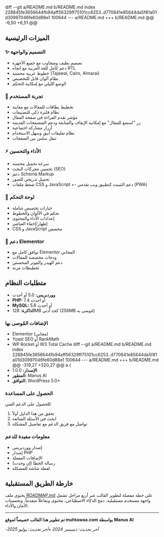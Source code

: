 diff --git a/README.md b/README.md
index 228845fe3656644fb94aff56329ff75101cc6253..d770641e85644da5f81a01d30997046fe60d88e1 100644
--- a/README.md
+++ b/README.md
@@ -6,50 +6,51 @@
 
 ## الميزات الرئيسية
 
 ### ✨ التصميم والواجهة
 - تصميم نظيف ومتجاوب مع جميع الأجهزة
 - دعم كامل للغة العربية مع اتجاه RTL
 - خطوط عربية محسنة (Tajawal, Cairo, Almarai)
 - نظام ألوان قابل للتخصيص
 - الوضع الليلي مع إمكانية التحكم
 
 ### 📱 تجربة المستخدم
 - تخطيط بطاقات للمقالات مع معاينة
 - نظام فلترة ذكي للتصنيفات
 - مؤشر تقدم القراءة في صفحة المقال
 - زر "استمع للمقال" مع إمكانية الإيقاف والمتابعة ودعم المتصفحات القديمة
 - أزرار مشاركة اجتماعية
 - نظام تعليقات أنيق وسهل الاستخدام
 - تنقل سلس بين الصفحات
 
 ### ⚡ الأداء والتحسين
 - سرعة تحميل محسنة
 - تحسين محركات البحث (SEO)
 - دعم Schema Markup
 - تحميل تدريجي للصور
 - ضغط ملفات CSS و JavaScript
+- دعم التثبيت كتطبيق ويب تقدمي (PWA)
 
 ### 🔧 لوحة التحكم
 - خيارات تخصيص شاملة
 - تحكم في الألوان والخطوط
 - إعدادات الأداء والمحتوى
 - إظهار/إخفاء العناصر
 - CSS و JavaScript مخصص
 
 ### 🎨 دعم Elementor
 - توافق كامل مع Elementor المجاني
 - ودجات مخصصة للمقالات
 - دعم الهيدر والفوتر المخصص
 - تخطيطات مرنة
 
 ## متطلبات النظام
 
 - **ووردبريس:** 5.0 أو أحدث
 - **PHP:** 7.4 أو أحدث
 - **MySQL:** 5.6 أو أحدث
 - **الذاكرة:** 128MB كحد أدنى (256MB مُوصى به)
 
 ### الإضافات المُوصى بها
 - Elementor (مجاني)
 - Yoast SEO أو RankMath
 - WP Rocket أو W3 Total Cache
diff --git a/README.md b/README.md
index 228845fe3656644fb94aff56329ff75101cc6253..d770641e85644da5f81a01d30997046fe60d88e1 100644
--- a/README.md
+++ b/README.md
@@ -319,27 +320,27 @@ a {
 - **الإصدار:** 1.0.0
 - **المطور:** Manus AI
 - **التوافق:** WordPress 5.0+
 
 ### الحصول على المساعدة
 
 للحصول على الدعم الفني:
 1. تحقق من هذا الدليل أولاً
 2. ابحث في الأسئلة الشائعة
 3. تواصل مع فريق الدعم مع تفاصيل المشكلة
 
 ### معلومات مفيدة للدعم
 - إصدار ووردبريس
 - إصدار PHP
 - الإضافات المفعلة
 - رسالة الخطأ (إن وجدت)
 - لقطة شاشة للمشكلة
 
 ## خارطة الطريق المستقبلية
 يحتوي ملف [ROADMAP.md](ROADMAP.md) على خطة مفصلة لتطوير القالب عبر أربع مراحل تشمل واجهة مستخدم مستقبلية، دمج الذكاء الاصطناعي، محتوى وتفاعلاً متقدماً، وتحسينات الأمان والأداء.
 
 ---
 
 **تم تطوير هذا القالب خصيصاً لموقع muhtawaa.com بواسطة Manus AI**
 
-*آخر تحديث: ديسمبر 2024*
+*آخر تحديث: يوليو 2025*
 
